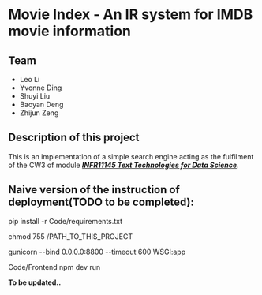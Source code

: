 # Movie Index - An IR system for IMDB movie information 
## Team
 - Leo Li
 - Yvonne Ding
 - Shuyi Liu
 - Baoyan Deng
 - Zhijun Zeng
## Description of this project
This is an implementation of a simple search engine acting as the fulfilment of the CW3 of module ***[INFR11145 Text Technologies for Data Science](https://www.inf.ed.ac.uk/teaching/courses/tts)***.

## Naive version of the instruction of deployment(TODO to be completed):

pip install -r Code/requirements.txt

chmod 755 /PATH_TO_THIS_PROJECT

gunicorn --bind 0.0.0.0:8800 --timeout 600 WSGI:app

Code/Frontend npm dev run

**To be updated..**


